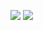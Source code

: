 
![](https://cdn.jsdelivr.net/gh/wangwenjie1314/PicCDN/2024-11-13/1731480521098-image.png)
![](https://cdn.jsdelivr.net/gh/wangwenjie1314/PicCDN/2024-11-12/1731366442077-image.png)